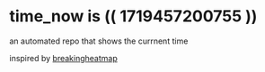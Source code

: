 # time_now is (( 1719457200755 ))

an automated repo that shows the currnent time

inspired by [breakingheatmap](https://github.com/breakingheatmap/breakingheatmap)